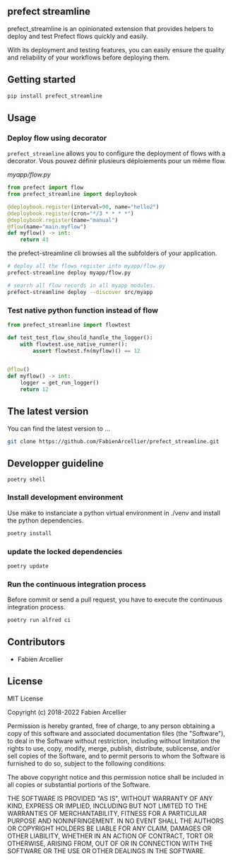 ## prefect streamline

prefect_streamline is an opinionated extension that provides helpers to deploy and test Prefect flows quickly and easily.

With its deployment and testing features, you can easily ensure the quality and reliability of your workflows before deploying them.

## Getting started

```bash
pip install prefect_streamline
```

## Usage

### Deploy flow using decorator

``prefect_streamline`` allows you to configure the deployment of flows with a decorator.
Vous pouvez définir plusieurs déploiements pour un même flow.

*myapp/flow.py*
```python
from prefect import flow
from prefect_streamline import deploybook

@deploybook.register(interval=90, name="hello2")
@deploybook.register(cron="*/3 * * * *")
@deploybook.register(name="manual")
@flow(name="main.myflow")
def myflow() -> int:
    return 43
```

the prefect-streamline cli browses all the subfolders of your application.

```bash
# deploy all the flows register into myapp/flow.py
prefect-streamline deploy myapp/flow.py

# search all flow records in all myapp modules.
prefect-streamline deploy --discover src/myapp
```

### Test native python function instead of flow

```python
from prefect_streamline import flowtest

def test_test_flow_should_handle_the_logger():
    with flowtest.use_native_runner():
        assert flowtest.fn(myflow)() == 12
```

```python

@flow()
def myflow() -> int:
    logger = get_run_logger()
    return 12
```

## The latest version

You can find the latest version to ...

```bash
git clone https://github.com/FabienArcellier/prefect_streamline.git
```

## Developper guideline

```
poetry shell
```

### Install development environment

Use make to instanciate a python virtual environment in ./venv and install the
python dependencies.

```bash
poetry install
```

### update the locked dependencies

```bash
poetry update
```

### Run the continuous integration process

Before commit or send a pull request, you have to execute the continuous integration process.

```bash
poetry run alfred ci
```

## Contributors

* Fabien Arcellier

## License

MIT License

Copyright (c) 2018-2022 Fabien Arcellier

Permission is hereby granted, free of charge, to any person obtaining a copy
of this software and associated documentation files (the "Software"), to deal
in the Software without restriction, including without limitation the rights
to use, copy, modify, merge, publish, distribute, sublicense, and/or sell
copies of the Software, and to permit persons to whom the Software is
furnished to do so, subject to the following conditions:

The above copyright notice and this permission notice shall be included in all
copies or substantial portions of the Software.

THE SOFTWARE IS PROVIDED "AS IS", WITHOUT WARRANTY OF ANY KIND, EXPRESS OR
IMPLIED, INCLUDING BUT NOT LIMITED TO THE WARRANTIES OF MERCHANTABILITY,
FITNESS FOR A PARTICULAR PURPOSE AND NONINFRINGEMENT. IN NO EVENT SHALL THE
AUTHORS OR COPYRIGHT HOLDERS BE LIABLE FOR ANY CLAIM, DAMAGES OR OTHER
LIABILITY, WHETHER IN AN ACTION OF CONTRACT, TORT OR OTHERWISE, ARISING FROM,
OUT OF OR IN CONNECTION WITH THE SOFTWARE OR THE USE OR OTHER DEALINGS IN THE
SOFTWARE.
